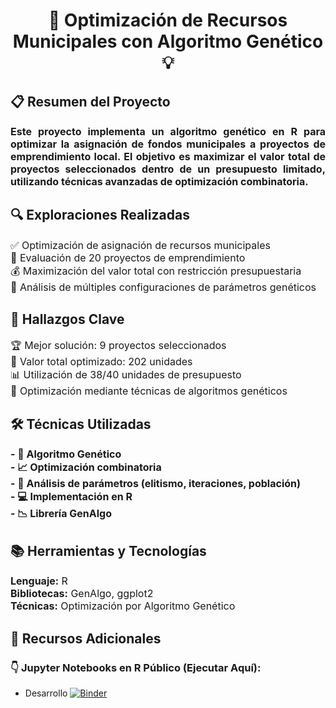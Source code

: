<!DOCTYPE html>
<html lang="es">
<head>
    <meta charset="UTF-8">
   
</head>
<body>
<h1 align="center">🧩 Optimización de Recursos Municipales con Algoritmo Genético 💡</h1>

<h2>📋 Resumen del Proyecto</h2>
<p style="font-size:16px; text-align:justify;">
<strong>Este proyecto implementa un algoritmo genético en R para optimizar la asignación de fondos municipales a proyectos de emprendimiento local. El objetivo es maximizar el valor total de proyectos seleccionados dentro de un presupuesto limitado, utilizando técnicas avanzadas de optimización combinatoria.</strong>
</p>

<h2>🔍 Exploraciones Realizadas</h2>
<p style="font-size:16px; text-align:justify;">
✅ Optimización de asignación de recursos municipales<br>
🔢 Evaluación de 20 proyectos de emprendimiento<br>
💰 Maximización del valor total con restricción presupuestaria<br>
🧮 Análisis de múltiples configuraciones de parámetros genéticos
</p>

<h2>🔑 Hallazgos Clave</h2>
<p style="font-size:16px; text-align:justify;">
🏆 Mejor solución: 9 proyectos seleccionados<br>
💸 Valor total optimizado: 202 unidades<br>
📊 Utilización de 38/40 unidades de presupuesto<br>
🚀 Optimización mediante técnicas de algoritmos genéticos
</p>

<h2>🛠️ Técnicas Utilizadas</h2>
<p style="font-size:16px; text-align:justify;"><strong>
- 🧬 Algoritmo Genético<br>
- 📈 Optimización combinatoria<br>
- 🔬 Análisis de parámetros (elitismo, iteraciones, población)<br>
- 💻 Implementación en R<br>
- 📉 Librería GenAlgo
</strong></p>

<h2>📚 Herramientas y Tecnologías</h2>
<p style="font-size:16px; text-align:justify;">
<strong>Lenguaje:</strong> R<br>
<strong>Bibliotecas:</strong> GenAlgo, ggplot2<br>
<strong>Técnicas:</strong> Optimización por Algoritmo Genético
</p>

<h2>🔗 Recursos Adicionales</h2>
<p style="font-size:16px; text-align:justify;">
    
### 👇 Jupyter Notebooks en R Público (Ejecutar Aquí):
- Desarrollo [![Binder](https://mybinder.org/badge_logo.svg)](https://mybinder.org/v2/gh/DavidHospinal/Data-Mining-Optimization/f49b1f17b7b01c751460ba0759b372ba88ff53d6?urlpath=lab%2Ftree%2FSoluci%C3%B3n_Actividad_IV_Optimizaci%C3%B3n_David_Hospinal.ipynb)
</p>
</body>
</html>
